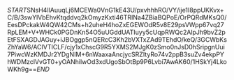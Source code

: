 $START$SNsH4IlAuuqLj6MCEWa0VnG1kE43U/pxvhhhRO/VY/ije1I8ppUKKvx+C/B/3swYlVbEhvKtqddvq2kOmyzKxti46TRINa4ZBiaBQPoE/OrPQRdMKsQ0/EesDPckakW4QW42CMs+h2uheH4hoZxEGEWOdR5v8E29psVWpp67vq27RpLEM+V+WHCk0PGDnKn54O5uUGddUATIuyy5cUqpRWQc2AlpJh9bvZ2pEtFSXAGDJAGuy+iJBOggp5nQERcC3Kh2bVXTxZAd9TEhdO/keQ/3GCWbKsZhYaW6/ACIVTICLF/cjy1xChscG9R5YXMS2MJgK0zSmo0nJsD0hSripgnUui7PiwcWzKMDJr2YDgNIM+6nWaaxaAncjycSRZItyRo74v2ppB3suZv4ekpPYhWDMzclVvGT0+yOANhilwOd3xdUgoSbOtBp9P6Lvbi7AwAK60/1HSkYj4LkoWKh9g==$END$